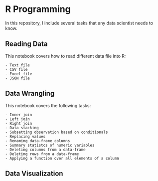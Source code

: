 # R Programming

In this repository, I include several tasks that any data scientist needs to know.

## Reading Data

This notebook covers how to read different data file into R:

    - Text file
    - CSV file
    - Excel file
    - JSON file

## Data Wrangling

This notebook covers the following tasks:

    - Inner join
    - Left join
    - Right join
    - Data stacking
    - Subsetting observation based on conditionals
    - Replacing values
    - Renaming data-frame columns
    - Summary statistcs of numeric variables
    - Deleting columns from a data-frame
    - Deleting rows from a data-frame
    - Applying a function over all elements of a column
    
## Data Visualization